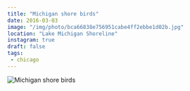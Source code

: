 ```yaml
---
title: "Michigan shore birds"
date: 2016-03-03
image: "/img/photo/bca66838e756951cabe4ff2ebbe1d02b.jpg"
location: "Lake Michigan Shoreline"
instagram: true
draft: false
tags:
 - chicago
---
```


![Michigan shore birds](/img/photo/bca66838e756951cabe4ff2ebbe1d02b.jpg)
